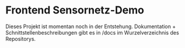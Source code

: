 # Frontend Sensornetz-Demo

Dieses Projekt ist momentan noch in der Entstehung. Dokumentation + Schnittstellenbeschreibungen gibt es in /docs im Wurzelverzeichnis des Repositorys.
